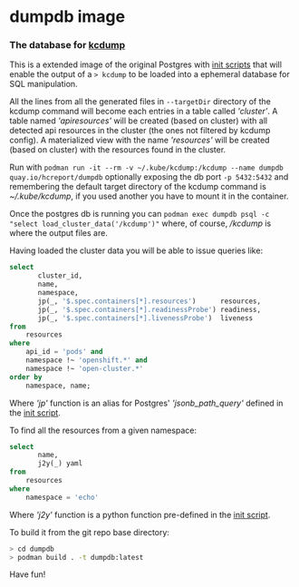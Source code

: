 # dumpdb image
### The database for [kcdump](https://github.com/mauricioscastro/kcdump)
This is a extended image of the original Postgres with [init scripts](dumpdb-init.sql) that will enable the output of a `> kcdump` to be  loaded into a ephemeral database for SQL manipulation.

All the lines from all the generated files in `--targetDir` directory of the kcdump command will become each entries in a table called *'cluster'*.
A table named *'apiresources'* will be created (based on cluster) with all detected api resources in the cluster (the ones not filtered by kcdump config).
A materialized view with the name *'resources'* will be created (based on cluster) with the resources found in the cluster.

Run with `podman run -it --rm -v ~/.kube/kcdump:/kcdump --name dumpdb quay.io/hcreport/dumpdb` optionally exposing the db port `-p 5432:5432` and remembering the default target directory of the kcdump command is *~/.kube/kcdump*, if you used another you have to mount it in the container.

Once the postgres db is running you can `podman exec dumpdb psql -c "select load_cluster_data('/kcdump')"` where, of course, */kcdump* is where the output files are.

Having loaded the cluster data you will be able to issue queries like:

```sql
select 
       cluster_id,
       name,
       namespace,
       jp(_, '$.spec.containers[*].resources')      resources,
       jp(_, '$.spec.containers[*].readinessProbe') readiness,
       jp(_, '$.spec.containers[*].livenessProbe')  liveness
from
    resources
where
    api_id = 'pods' and
    namespace !~ 'openshift.*' and
    namespace !~ 'open-cluster.*'
order by
    namespace, name;
```
Where *'jp'* function is an alias for Postgres' *'jsonb_path_query'* defined in the [init script](dumpdb-init.sql).

To find all the resources from a given namespace:

```sql
select 
       name,
       j2y(_) yaml
from
    resources
where
    namespace = 'echo'
```
Where *'j2y'* function is a python function pre-defined in the [init script](dumpdb-init.sql).

To build it from the git repo base directory:
```bash
> cd dumpdb
> podman build . -t dumpdb:latest
```

Have fun!
